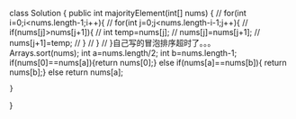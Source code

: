 class Solution {
    public int majorityElement(int[] nums) {
        // for(int i=0;i<nums.length-1;i++){
        //     for(int j=0;j<nums.length-i-1;j++){
        //         if(nums[j]>nums[j+1]){
        //             int temp=nums[j];
        //             nums[j]=nums[j+1];
        //             nums[j+1]=temp;
        //         }
        //     }
        // }自己写的冒泡排序超时了。。。        
		Arrays.sort(nums);
        int a=nums.length/2;
        int b=nums.length-1;
        if(nums[0]==nums[a]){return nums[0];} 
        else if(nums[a]==nums[b]){ return nums[b];}
        else return nums[a];
        

    }
}